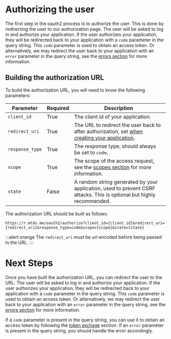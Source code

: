 # Authorizing the user

The first step in the oauth2 process is to authorize the user. This is done by redirecting the user to our authorization page. The user will be asked to log in and authorize your application. If the user authorizes your application, they will be redirected back to your application with a `code` parameter in the query string. This `code` parameter is used to obtain an access token. Or alternatively, we may redirect the user back to your application with an `error` parameter in the query string, see the [errors section](../errors) for more information.

## Building the authorization URL

To build the authorization URL, you will need to know the following parameters:

| Parameter | Required | Description |
|-----------|----------|-------------|
| `client_id` | True   | The client id of your application. |
| `redirect_uri` | True| The URL to redirect the user back to after authorization, set [when creating your application](getting-started#creating-an-application). |
| `response_type` | True   | The response type, should always be set to `code`. |
| `scope` | True   | The scope of the access request, see the [scopes section](getting-started#scopes) for more information. |
| `state` | False   | A random string generated by your application, used to prevent CSRF attacks. This is optional but highly recommended. |

The authorization URL should be built as follows:

`https://r.mtdv.me/oauth2/authorize?client_id={client_id}&redirect_uri={redirect_uri}&response_type=code&scope={scope}&state={state}`

:::alert orange
The `redirect_uri` must be url encoded before being passed in the URL.
:::

# Next Steps

Once you have built the authorization URL, you can redirect the user to the URL. The user will be asked to log in and authorize your application. If the user authorizes your application, they will be redirected back to your application with a `code` parameter in the query string. This `code` parameter is used to obtain an access token. Or alternatively, we may redirect the user back to your application with an `error` parameter in the query string, see the [errors section](../errors) for more information.

If a `code` parameter is present in the query string, you can use it to obtain an access token by following the [token exchage](token-exchage) section. If an `error` parameter is present in the query string, you should handle the error accordingly.